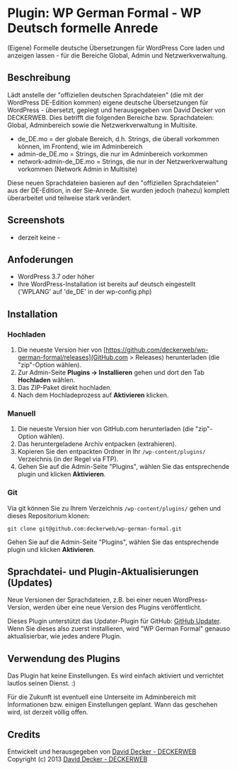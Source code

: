 # Plugin: WP German Formal - WP Deutsch formelle Anrede

(Eigene) Formelle deutsche Übersetzungen für WordPress Core laden und anzeigen lassen - für die Bereiche Global, Admin und Netzwerkverwaltung.

## Beschreibung

Lädt anstelle der "offiziellen deutschen Sprachdateien" (die mit der WordPress DE-Edition kommen) eigene deutsche Übersetzungen für WordPress - übersetzt, geplegt und herausgegeben von David Decker von DECKERWEB. Dies betrifft die folgenden Bereiche bzw. Sprachdateien: Global, Adminbereich sowie die Netzwerkverwaltung in Multisite.

* de_DE.mo = der globale Bereich, d.h. Strings, die überall vorkommen können, im Frontend, wie im Adminbereich
* admin-de_DE.mo = Strings, die nur im Adminbereich vorkommen
* network-admin-de_DE.mo = Strings, die nur in der Netzwerkverwaltung vorkommen (Network Admin in Multisite)

Diese neuen Sprachdateien basieren auf den "offiziellen Sprachdateien" aus der DE-Edition, in der Sie-Anrede. Sie wurden jedoch (nahezu) komplett überarbeitet und teilweise stark verändert.

## Screenshots

- derzeit keine -

## Anfoderungen
* WordPress 3.7 oder höher
* Ihre WordPress-Installation ist bereits auf deutsch eingestellt ('WPLANG' auf 'de_DE' in der wp-config.php)

## Installation

### Hochladen

1. Die neueste Version hier von [https://github.com/deckerweb/wp-german-formal/releases](GitHub.com > Releases) herunterladen (die "zip"-Option wählen).
2. Zur Admin-Seite __Plugins -> Installieren__ gehen und dort den Tab __Hochladen__ wählen.
3. Das ZIP-Paket direkt hochladen.
4. Nach dem Hochladeprozess auf __Aktivieren__ klicken.

### Manuell

1. Die neueste Version hier von GitHub.com herunterladen (die "zip"-Option wählen).
2. Das heruntergeladene Archiv entpacken (extrahieren).
3. Kopieren Sie den entpackten Ordner in Ihr `/wp-content/plugins/` Verzeichnis (in der Regel via FTP).
4. Gehen Sie auf die Admin-Seite "Plugins", wählen Sie das entsprechende plugin und klicken __Aktivieren__.

### Git

Via git können Sie zu Ihrem Verzeichnis `/wp-content/plugins/` gehen und dieses Repositorium klonen:

`git clone git@github.com:deckerweb/wp-german-formal.git`

Gehen Sie auf die Admin-Seite "Plugins", wählen Sie das entsprechende plugin und klicken __Aktivieren__.

## Sprachdatei- und Plugin-Aktualisierungen (Updates)

Neue Versionen der Sprachdateien, z.B. bei einer neuen WordPress-Version, werden über eine neue Version des Plugins veröffentlicht.

Dieses Plugin unterstützt das Updater-Plugin für GitHub: [GitHub Updater](https://github.com/afragen/github-updater). Wenn Sie dieses also zuerst installieren, wird "WP German Formal" genauso aktualisierbar, wie jedes andere Plugin.

## Verwendung des Plugins

Das Plugin hat keine Einstellungen. Es wird einfach aktiviert und verrichtet lautlos seinen Dienst. :)

Für die Zukunft ist eventuell eine Unterseite im Adminbereich mit Informationen bzw. einigen Einstellungen geplant. Wann das geschehen wird, ist derzeit völlig offen.

## Credits

Entwickelt und herausgegeben von [David Decker - DECKERWEB](http://deckerweb.de/twitter)  
Copyright (c) 2013 [David Decker - DECKERWEB](http://deckerweb.de/)
